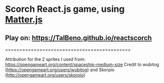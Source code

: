 # Scorch React.js game, using [Matter.js](http://brm.io/matter-js/)

## Play on: https://TalBeno.github.io/reactscorch


============================================

Attribution for the 2 sprites I used from: https://opengameart.org/content/spaceship-medium-size 
Credit to wubitog (https://opengameart.org/users/wubitog) and Skorpio (http://opengameart.org/users/skorpio)

